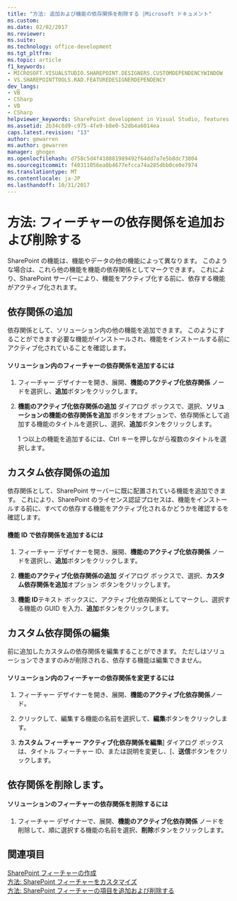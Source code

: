 ```yaml
---
title: "方法: 追加および機能の依存関係を削除する |Microsoft ドキュメント"
ms.custom: 
ms.date: 02/02/2017
ms.reviewer: 
ms.suite: 
ms.technology: office-development
ms.tgt_pltfrm: 
ms.topic: article
f1_keywords:
- MICROSOFT.VISUALSTUDIO.SHAREPOINT.DESIGNERS.CUSTOMDEPENDENCYWINDOW
- VS.SHAREPOINTTOOLS.RAD.FEATUREDESIGNERDEPENDENCY
dev_langs:
- VB
- CSharp
- VB
- CSharp
helpviewer_keywords: SharePoint development in Visual Studio, features
ms.assetid: 2b34c8d9-c975-4fe9-b8e0-52db4a6014ea
caps.latest.revision: "13"
author: gewarren
ms.author: gewarren
manager: ghogen
ms.openlocfilehash: d758c5d4f410881989492f64dd7a7e5b8dc73804
ms.sourcegitcommit: f40311056ea0b4677efcca74a285dbb0ce0e7974
ms.translationtype: MT
ms.contentlocale: ja-JP
ms.lasthandoff: 10/31/2017
---
```

# <a name="how-to-add-and-remove-feature-dependencies"></a>方法: フィーチャーの依存関係を追加および削除する
  SharePoint の機能は、機能やデータの他の機能によって異なります。 このような場合は、これら他の機能を機能の依存関係としてマークできます。 これにより、SharePoint サーバーにより、機能をアクティブ化する前に、依存する機能がアクティブ化されます。  
  
## <a name="adding-dependencies"></a>依存関係の追加  
 依存関係として、ソリューション内の他の機能を追加できます。 このようにすることができます必要な機能がインストールされ、機能をインストールする前にアクティブ化されていることを確認します。  
  
#### <a name="to-add-a-dependency-on-a-feature-in-the-solution"></a>ソリューション内のフィーチャーの依存関係を追加するには  
  
1.  フィーチャー デザイナーを開き、展開、**機能のアクティブ化依存関係** ノードを選択し、**追加**ボタンをクリックします。  
  
2.  **機能のアクティブ化依存関係の追加** ダイアログ ボックスで、選択、**ソリューションの機能の依存関係を追加** ボタンをオプションで、依存関係として追加する機能のタイトルを選択し、選択、**追加**ボタンをクリックします。  
  
     1 つ以上の機能を追加するには、Ctrl キーを押しながら複数のタイトルを選択します。  
  
## <a name="adding-custom-dependencies"></a>カスタム依存関係の追加  
 依存関係として、SharePoint サーバーに既に配置されている機能を追加できます。 これにより、SharePoint のライセンス認証プロセスは、機能をインストールする前に、すべての依存する機能をアクティブ化されるかどうかを確認するを確認します。  
  
#### <a name="to-add-a-dependency-by-the-feature-id"></a>機能 ID で依存関係を追加するには  
  
1.  フィーチャー デザイナーを開き、展開、**機能のアクティブ化依存関係** ノードを選択し、**追加**ボタンをクリックします。  
  
2.  **機能のアクティブ化依存関係の追加** ダイアログ ボックスで、選択、**カスタム依存関係を追加**オプション ボタンをクリックします。  
  
3.  **機能 ID**テキスト ボックスに、アクティブ化依存関係としてマークし、選択する機能の GUID を入力、**追加**ボタンをクリックします。  
  
## <a name="editing-custom-dependencies"></a>カスタム依存関係の編集  
 前に追加したカスタムの依存関係を編集することができます。 ただしはソリューションできますのみが削除される、依存する機能は編集できません。  
  
#### <a name="to-change-a-dependency-on-a-feature-in-the-solution"></a>ソリューション内のフィーチャーの依存関係を変更するには  
  
1.  フィーチャー デザイナーを開き、展開、**機能のアクティブ化依存関係**ノード。  
  
2.  クリックして、編集する機能の名前を選択して、**編集**ボタンをクリックします。  
  
3.  **カスタム フィーチャー アクティブ化依存関係を編集**] ダイアログ ボックスは、タイトル フィーチャー ID、または説明を変更し、[、**送信**ボタンをクリックします。  
  
## <a name="removing-dependencies"></a>依存関係を削除します。  
  
#### <a name="to-remove-a-dependency-on-a-feature-in-the-solution"></a>ソリューションのフィーチャーの依存関係を削除するには  
  
1.  フィーチャー デザイナーで、展開、**機能のアクティブ化依存関係** ノードを削除して、順に選択する機能の名前を選択、**削除**ボタンをクリックします。  
  
## <a name="see-also"></a>関連項目  
 [SharePoint フィーチャーの作成](../sharepoint/creating-sharepoint-features.md)   
 [方法: SharePoint フィーチャーをカスタマイズ](../sharepoint/how-to-customize-a-sharepoint-feature.md)   
 [方法: SharePoint フィーチャーの項目を追加および削除する](../sharepoint/how-to-add-and-remove-items-to-sharepoint-features.md)  
  
  